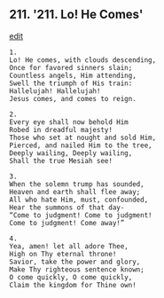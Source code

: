 
## 211.  '211. Lo! He Comes'
[edit](https://docs.google.com/document/d/1kUuHjzriVgVhpvJcGC9zqJa4yLi1HyoU/edit?mode=html)






    1.
    Lo! He comes, with clouds descending,
    Once for favored sinners slain;
    Countless angels, Him attending,
    Swell the triumph of His train:
    Hallelujah! Hallelujah!
    Jesus comes, and comes to reign.

    2.
    Every eye shall now behold Him
    Robed in dreadful majesty!
    Those who set at nought and sold Him,
    Pierced, and nailed Him to the tree,
    Deeply wailing, Deeply wailing,
    Shall the true Mesiah see!

    3.
    When the solemn trump has sounded,
    Heaven and earth shall flee away;
    All who hate Him, must, confounded,
    Hear the summons of that day-
    “Come to judgment! Come to judgment!
    Come to judgment! Come away!”

    4.
    Yea, amen! let all adore Thee,
    High on Thy eternal throne!
    Savior, take the power and glory,
    Make Thy righteous sentence known;
    O come quickly, O come quickly,
    Claim the kingdom for Thine own!
